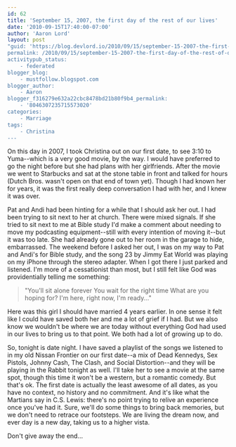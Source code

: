 ```yaml
---
id: 62
title: 'September 15, 2007, the first day of the rest of our lives'
date: '2010-09-15T17:40:00-07:00'
author: 'Aaron Lord'
layout: post
"guid: 'https://blog.devlord.io/2010/09/15/september-15-2007-the-first-day-of-the-rest-of-our-lives/'
permalink: /2010/09/15/september-15-2007-the-first-day-of-the-rest-of-our-lives/
activitypub_status:
    - federated
blogger_blog:
    - mustfollow.blogspot.com
blogger_author:
    - Aaron
blogger_f316279e632a22cbc8478bd21b80f9b4_permalink:
    - '8046307235715573020'
categories:
    - Marriage
tags:
    - Christina
---
```


On this day in 2007, I took Christina out on our first date, to see 3:10 to Yuma--which is a very good movie, by the way. I would have preferred to go the night before but she had plans with her girlfriends. After the movie we went to Starbucks and sat at the stone table in front and talked for hours (Dutch Bros. wasn't open on that end of town yet). Though I had known her for years, it was the first really deep conversation I had with her, and I knew it was over.

Pat and Andi had been hinting for a while that I should ask her out. I had been trying to sit next to her at church. There were mixed signals. If she tried to sit next to me at Bible study I'd make a comment about needing to move my podcasting equipment--still with every intention of moving it--but it was too late. She had already gone out to her room in the garage to hide, embarrassed. The weekend before I asked her out, I was on my way to Pat and Andi's for Bible study, and the song 23 by Jimmy Eat World was playing on my iPhone through the stereo adapter. When I got there I just parked and listened. I'm more of a cessationist than most, but I still felt like God was providentially telling me something:
<blockquote>"You'll sit alone forever
You wait for the right time
What are you hoping for?
I'm here, right now, I'm ready..."</blockquote>
Here was this girl I should have married 4 years earlier. In one sense it felt like I could have saved both her and me a lot of grief if I had. But we also know we wouldn't be where we are today without everything God had used in our lives to bring us to that point. We both had a lot of growing up to do.

So, tonight is date night. I have saved a playlist of the songs we listened to in my old Nissan Frontier on our first date--a mix of Dead Kennedys, Sex Pistols, Johnny Cash, The Clash, and Social Distortion--and they will be playing in the Rabbit tonight as well. I'll take her to see a movie at the same spot, though this time it won't be a western, but a romantic comedy. But that's ok. The first date is actually the least awesome of all dates, as you have no context, no history and no commitment. And it's like what the Martians say in C.S. Lewis: there's no point trying to relive an experience once you've had it. Sure, we'll do some things to bring back memories, but we don't need to retrace our footsteps. We are living the dream now, and ever day is a new day, taking us to a higher vista.

Don't give away the end...